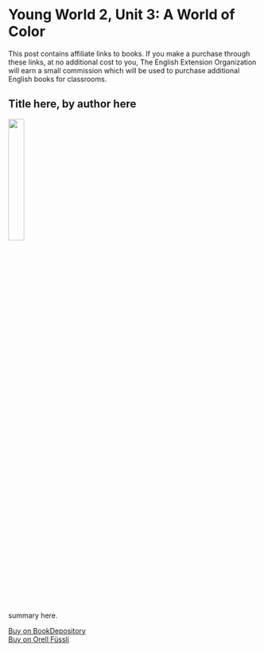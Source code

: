 # Young World 2, Unit 3: A World of Color
This post contains affiliate links to books. If you make a purchase through these links, at no additional cost to you, The English Extension Organization will earn a small commission which will be used to purchase additional English books for classrooms.


## Title here, by author here

<img src="imgurlinkhere.png" width="25%" />

summary here.

<a href="bookdepository link here" rel="nofollow"> Buy on BookDepository</a>  
<a href="orell fussli link here" rel="nofollow">Buy on Orell Füssli</a>



<!--stackedit_data:
eyJoaXN0b3J5IjpbLTQ3NzU3NjExNSwxMDQ2Mzg5OTAxXX0=
-->